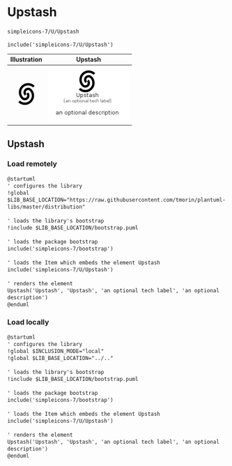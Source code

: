 # Upstash


```text
simpleicons-7/U/Upstash
```

```text
include('simpleicons-7/U/Upstash')
```



| Illustration | Upstash |
| :---: | :---: |
| ![illustration for Illustration](../../simpleicons-7/U/Upstash.png) | ![illustration for Upstash](../../simpleicons-7/U/Upstash.Local.png) |




## Upstash

### Load remotely
```plantuml
@startuml
' configures the library
!global $LIB_BASE_LOCATION="https://raw.githubusercontent.com/tmorin/plantuml-libs/master/distribution"

' loads the library's bootstrap
!include $LIB_BASE_LOCATION/bootstrap.puml

' loads the package bootstrap
include('simpleicons-7/bootstrap')

' loads the Item which embeds the element Upstash
include('simpleicons-7/U/Upstash')

' renders the element
Upstash('Upstash', 'Upstash', 'an optional tech label', 'an optional description')
@enduml
```

### Load locally
```plantuml
@startuml
' configures the library
!global $INCLUSION_MODE="local"
!global $LIB_BASE_LOCATION="../.."

' loads the library's bootstrap
!include $LIB_BASE_LOCATION/bootstrap.puml

' loads the package bootstrap
include('simpleicons-7/bootstrap')

' loads the Item which embeds the element Upstash
include('simpleicons-7/U/Upstash')

' renders the element
Upstash('Upstash', 'Upstash', 'an optional tech label', 'an optional description')
@enduml
```

